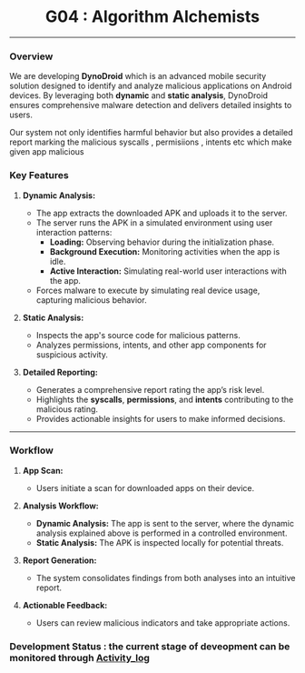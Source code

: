 # <div align="center">G04 : Algorithm Alchemists</div>

---

### Overview

We are developing **DynoDroid** which  is an advanced mobile security solution designed to identify and analyze malicious applications on Android devices. By leveraging both **dynamic** and **static analysis**, DynoDroid ensures comprehensive malware detection and delivers detailed insights to users.  

Our system not only identifies harmful behavior but also provides a detailed report marking the malicious syscalls , permisiions , intents etc which make given app malicious

### Key Features

1. **Dynamic Analysis:**
   - The app extracts the downloaded APK and uploads it to the server.
   - The server runs the APK in a simulated environment using user interaction patterns:
     - **Loading:** Observing behavior during the initialization phase.
     - **Background Execution:** Monitoring activities when the app is idle.
     - **Active Interaction:** Simulating real-world user interactions with the app.
   - Forces malware to execute by simulating real device usage, capturing malicious behavior.

2. **Static Analysis:**
   - Inspects the app's source code for malicious patterns.
   - Analyzes permissions, intents, and other app components for suspicious activity.

3. **Detailed Reporting:**
   - Generates a comprehensive report rating the app’s risk level.
   - Highlights the **syscalls**, **permissions**, and **intents** contributing to the malicious rating.
   - Provides actionable insights for users to make informed decisions.

---

### Workflow

1. **App Scan:**
   - Users initiate a scan for downloaded apps on their device.
   
2. **Analysis Workflow:**
   - **Dynamic Analysis:** The app is sent to the server, where the dynamic analysis explained above  is performed in a controlled environment.
   - **Static Analysis:** The APK is inspected locally for potential threats.

3. **Report Generation:**
   - The system consolidates findings from both analyses into an intuitive report.

4. **Actionable Feedback:**
   - Users can review malicious indicators and take appropriate actions.
  
### Development Status : the current stage of deveopment can be monitored through [Activity_log](https://github.com/Recurse-Official/G04/blob/main/Activity_log.md)

